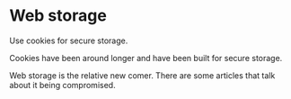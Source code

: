 # Web storage

Use cookies for secure storage.

Cookies have been around longer and have been built for secure storage.

Web storage is the relative new comer. There are some articles that talk about it being compromised.